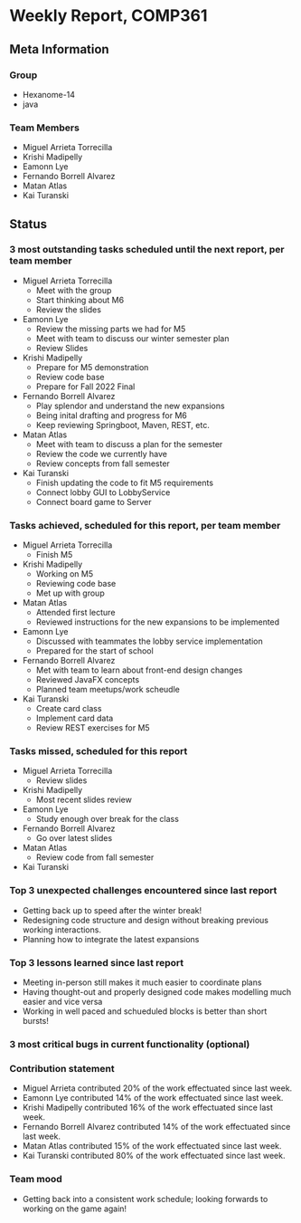 # Weekly Report, COMP361

## Meta Information

### Group

- Hexanome-14
- java

### Team Members

- Miguel Arrieta Torrecilla
- Krishi Madipelly
- Eamonn Lye
- Fernando Borrell Alvarez
- Matan Atlas
- Kai Turanski

## Status

### 3 most outstanding tasks scheduled until the next report, per team member

- Miguel Arrieta Torrecilla
  - Meet with the group
  - Start thinking about M6
  - Review the slides
- Eamonn Lye
  - Review the missing parts we had for M5
  - Meet with team to discuss our winter semester plan
  - Review Slides
- Krishi Madipelly
  - Prepare for M5 demonstration
  - Review code base
  - Prepare for Fall 2022 Final
- Fernando Borrell Alvarez
  - Play splendor and understand the new expansions
  - Being inital drafting and progress for M6
  - Keep reviewing Springboot, Maven, REST, etc.
- Matan Atlas
  - Meet with team to discuss a plan for the semester 
  - Review the code we currently have
  - Review concepts from fall semester
- Kai Turanski
  - Finish updating the code to fit M5 requirements
  - Connect lobby GUI to LobbyService
  - Connect board game to Server

### Tasks achieved, scheduled for this report, per team member

- Miguel Arrieta Torrecilla
  - Finish M5
- Krishi Madipelly
  - Working on M5
  - Reviewing code base
  - Met up with group
- Matan Atlas
  - Attended first lecture
  - Reviewed instructions for the new expansions to be implemented
- Eamonn Lye
  - Discussed with teammates the lobby service implementation
  - Prepared for the start of school
- Fernando Borrell Alvarez
  - Met with team to learn about front-end design changes
  - Reviewed JavaFX concepts
  - Planned team meetups/work scheudle
- Kai Turanski
  - Create card class
  - Implement card data
  - Review REST exercises for M5

### Tasks missed, scheduled for this report

- Miguel Arrieta Torrecilla
  - Review slides
- Krishi Madipelly
  - Most recent slides review
- Eamonn Lye
  - Study enough over break for the class
- Fernando Borrell Alvarez
  - Go over latest slides
- Matan Atlas
  - Review code from fall semester
- Kai Turanski

### Top 3 unexpected challenges encountered since last report

- Getting back up to speed after the winter break!
- Redesigning code structure and design without breaking previous working interactions.
- Planning how to integrate the latest expansions

### Top 3 lessons learned since last report

- Meeting in-person still makes it much easier to coordinate plans
- Having thought-out and properly designed code makes modelling much easier and vice versa
- Working in well paced and schueduled blocks is better than short bursts!

### 3 most critical bugs in current functionality (optional)

### Contribution statement

- Miguel Arrieta contributed 20% of the work effectuated since last week.
- Eamonn Lye contributed 14% of the work effectuated since last week.
- Krishi Madipelly contributed 16% of the work effectuated since last week.
- Fernando Borrell Alvarez contributed 14% of the work effectuated since last week.
- Matan Atlas contributed 15% of the work effectuated since last week.
- Kai Turanski contributed 80% of the work effectuated since last week.

### Team mood

- Getting back into a consistent work schedule; looking forwards to working on the game again!
